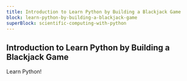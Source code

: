 ```yaml
---
title: Introduction to Learn Python by Building a Blackjack Game
block: learn-python-by-building-a-blackjack-game
superBlock: scientific-computing-with-python
---
```


## Introduction to Learn Python by Building a Blackjack Game

Learn Python!
